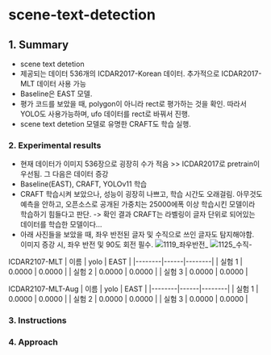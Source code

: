 # scene-text-detection


## 1. Summary
- scene text detetion
- 제공되는 데이터 536개의 ICDAR2017-Korean 데이터. 추가적으로 ICDAR2017-MLT 데이터 사용 가능
- Baseline은 EAST 모델.
- 평가 코드를 보았을 때, polygon이 아니라 rect로 평가하는 것을 확인. 따라서 YOLO도 사용가능하며, ufo 데이터를 rect로 바꿔서 진행.
- scene text detetion 모델로 유명한 CRAFT도 학습 실행.

### 2. Experimental results
- 현재 데이터가 이미지 536장으로 굉장히 수가 적음 >> ICDAR2017로 pretrain이 우선됨. 그 다음은 데이터 증강
- Baseline(EAST), CRAFT, YOLOv11 학습
- CRAFT 학습시켜 보았으나, 성능이 굉장히 나쁘고, 학습 시간도 오래걸림. 아무것도 예측을 안하고, 오픈소스로 공개된 가중치는 25000에폭 이상 학습시킨 모델이라 학습하기 힘들다고 판단. -> 확인 결과 CRAFT는 라벨링이 글자 단위로 되어있는 데이터를 학습한 모델이다... 
- 아래 사진들을 보았을 때, 좌우 반전된 글자 및 수직으로 쓰인 글자도 탐지해야함. 이미지 증강 시, 좌우 반전 및 90도 회전 필수.
  ![1119_좌우반전_](https://github.com/user-attachments/assets/7a8c7e42-73e8-4259-a299-df5204013f36)
  ![1125_수직-](https://github.com/user-attachments/assets/03af9419-307d-48f6-8cb5-9e6c3bb6dace)

ICDAR2107-MLT
| 이름   | yolo | EAST  |
|--------|------|--------|
| 실험 1 | 0.0000 | 0.0000 |
| 실험 2 | 0.0000 | 0.0000 |
| 실험 3 | 0.0000 | 0.0000 |

ICDAR2107-MLT-Aug
| 이름   | yolo | EAST  |
|--------|------|--------|
| 실험 1 | 0.0000 | 0.0000 |
| 실험 2 | 0.0000 | 0.0000 |
| 실험 3 | 0.0000 | 0.0000 |

### 3. Instructions

### 4. Approach
